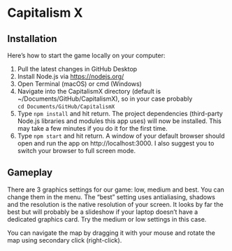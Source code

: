 # Capitalism X
## Installation
Here’s how to start the game locally on your computer:
1. Pull the latest changes in GitHub Desktop
2. Install Node.js via https://nodejs.org/
3. Open Terminal (macOS) or cmd (Windows)
4. Navigate into the CapitalismX directory (default is ~/Documents/GitHub/CapitalismX), so in your case probably<br> ```cd Documents/GitHub/CapitalismX```
5. Type ```npm install``` and hit return. The project dependencies (third-party Node.js libraries and modules this app uses) will now be installed. This may take a few minutes if you do it for the first time.
6.  Type ```npm start``` and hit return. A window of your default browser should open and run the app on http://localhost:3000. I also suggest you to switch your browser to full screen mode.

## Gameplay
There are 3 graphics settings for our game: low, medium and best. You can change them in the menu. The “best” setting uses antialiasing, shadows and the resolution is the native resolution of your screen. It looks by far the best but will probably be a slideshow if your laptop doesn’t have a dedicated graphics card. Try the medium or low settings in this case.

You can navigate the map by dragging it with your mouse and rotate the map using secondary click (right-click).
